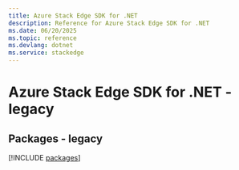 ```yaml
---
title: Azure Stack Edge SDK for .NET
description: Reference for Azure Stack Edge SDK for .NET
ms.date: 06/20/2025
ms.topic: reference
ms.devlang: dotnet
ms.service: stackedge
---
```

# Azure Stack Edge SDK for .NET - legacy
## Packages - legacy
[!INCLUDE [packages](stack-edge-index.md)]